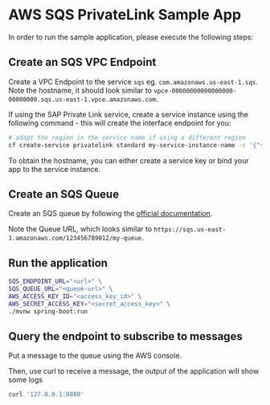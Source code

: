 # AWS SQS PrivateLink Sample App

In order to run the sample application, please execute the following steps:

## Create an SQS VPC Endpoint
Create a VPC Endpoint to the service `sqs` eg. `com.amazonaws.us-east-1.sqs`.
Note the hostname, it should look similar to `vpce-00000000000000000-00000000.sqs.us-east-1.vpce.amazonaws.com`.

If using the SAP Private Link service, create a service instance using the following command - this will create the interface endpoint for you:
```bash 
# adapt the region in the service name if using a different region
cf create-service privatelink standard my-service-instance-name -c '{"serviceName": "com.amazonaws.eu-central-1.sns"}'
```

To obtain the hostname, you can either create a service key or bind your app to the service instance.

## Create an SQS Queue
Create an SQS queue by following the [official documentation](https://docs.aws.amazon.com/AWSSimpleQueueService/latest/SQSDeveloperGuide/sqs-configure-create-queue.html).

Note the Queue URL, which looks similar to `https://sqs.us-east-1.amazonaws.com/123456789012/my-queue`.

## Run the application

```bash
SQS_ENDPOINT_URL="<url>" \
SQS_QUEUE_URL="<queue-url>" \
AWS_ACCESS_KEY_ID="<access_key_id>" \
AWS_SECRET_ACCESS_KEY="<secret_access_key>" \
./mvnw spring-boot:run
```

## Query the endpoint to subscribe to messages
Put a message to the queue using the AWS console.

Then, use curl to receive a message, the output of the application will show some logs
```bash
curl '127.0.0.1:8080'
```